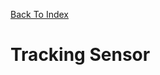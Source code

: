 [Back To Index](https://github.com/Sanjay0302/Sensor-Workshop-#readme)

# Tracking Sensor
```c


```
